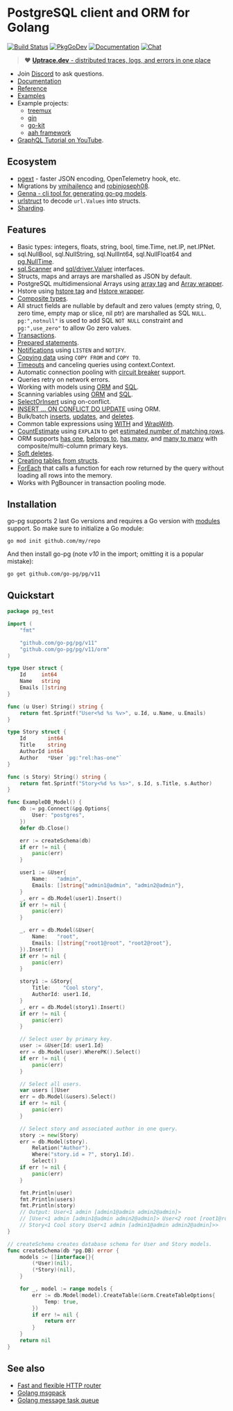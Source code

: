 # PostgreSQL client and ORM for Golang

[![Build Status](https://travis-ci.org/go-pg/pg.svg?branch=v10)](https://travis-ci.org/go-pg/pg)
[![PkgGoDev](https://pkg.go.dev/badge/github.com/go-pg/pg/v11)](https://pkg.go.dev/github.com/go-pg/pg/v11)
[![Documentation](https://img.shields.io/badge/pg-documentation-informational)](https://pg.uptrace.dev/)
[![Chat](https://discordapp.com/api/guilds/752070105847955518/widget.png)](https://discord.gg/rWtp5Aj)

> :heart: [**Uptrace.dev** - distributed traces, logs, and errors in one place](https://uptrace.dev)

- Join [Discord](https://discord.gg/rWtp5Aj) to ask questions.
- [Documentation](https://pg.uptrace.dev)
- [Reference](https://pkg.go.dev/github.com/go-pg/pg/v11)
- [Examples](https://pkg.go.dev/github.com/go-pg/pg/v11#pkg-examples)
- Example projects:
  - [treemux](https://github.com/uptrace/go-treemux-realworld-example-app)
  - [gin](https://github.com/gogjango/gjango)
  - [go-kit](https://github.com/Tsovak/rest-api-demo)
  - [aah framework](https://github.com/kieusonlam/golamapi)
- [GraphQL Tutorial on YouTube](https://www.youtube.com/playlist?list=PLzQWIQOqeUSNwXcneWYJHUREAIucJ5UZn).

## Ecosystem

- [pgext](https://github.com/go-pg/pgext) - faster JSON encoding, OpenTelemetry hook, etc.
- Migrations by [vmihailenco](https://github.com/go-pg/migrations) and
  [robinjoseph08](https://github.com/robinjoseph08/go-pg-migrations).
- [Genna - cli tool for generating go-pg models](https://github.com/dizzyfool/genna).
- [urlstruct](https://github.com/go-pg/urlstruct) to decode `url.Values` into structs.
- [Sharding](https://github.com/go-pg/sharding).

## Features

- Basic types: integers, floats, string, bool, time.Time, net.IP, net.IPNet.
- sql.NullBool, sql.NullString, sql.NullInt64, sql.NullFloat64 and
  [pg.NullTime](https://pkg.go.dev/github.com/go-pg/pg/v11#NullTime).
- [sql.Scanner](http://golang.org/pkg/database/sql/#Scanner) and
  [sql/driver.Valuer](http://golang.org/pkg/database/sql/driver/#Valuer) interfaces.
- Structs, maps and arrays are marshalled as JSON by default.
- PostgreSQL multidimensional Arrays using
  [array tag](https://pkg.go.dev/github.com/go-pg/pg/v11#example-DB-Model-PostgresArrayStructTag)
  and [Array wrapper](https://pkg.go.dev/github.com/go-pg/pg/v11#example-Array).
- Hstore using
  [hstore tag](https://pkg.go.dev/github.com/go-pg/pg/v11#example-DB-Model-HstoreStructTag) and
  [Hstore wrapper](https://pkg.go.dev/github.com/go-pg/pg/v11#example-Hstore).
- [Composite types](https://pkg.go.dev/github.com/go-pg/pg/v11#example-DB-Model-CompositeType).
- All struct fields are nullable by default and zero values (empty string, 0, zero time, empty map
  or slice, nil ptr) are marshalled as SQL `NULL`. `pg:",notnull"` is used to add SQL `NOT NULL`
  constraint and `pg:",use_zero"` to allow Go zero values.
- [Transactions](https://pkg.go.dev/github.com/go-pg/pg/v11#example-DB-Begin).
- [Prepared statements](https://pkg.go.dev/github.com/go-pg/pg/v11#example-DB-Prepare).
- [Notifications](https://pkg.go.dev/github.com/go-pg/pg/v11#example-Listener) using `LISTEN` and
  `NOTIFY`.
- [Copying data](https://pkg.go.dev/github.com/go-pg/pg/v11#example-DB-CopyFrom) using `COPY FROM`
  and `COPY TO`.
- [Timeouts](https://pkg.go.dev/github.com/go-pg/pg/v11#Options) and canceling queries using
  context.Context.
- Automatic connection pooling with
  [circuit breaker](https://en.wikipedia.org/wiki/Circuit_breaker_design_pattern) support.
- Queries retry on network errors.
- Working with models using [ORM](https://pkg.go.dev/github.com/go-pg/pg/v11#example-DB.Model) and
  [SQL](https://pkg.go.dev/github.com/go-pg/pg/v11#example-DB.Query).
- Scanning variables using
  [ORM](https://pkg.go.dev/github.com/go-pg/pg/v11#example-DB.Model-SelectSomeColumnsIntoVars) and
  [SQL](https://pkg.go.dev/github.com/go-pg/pg/v11#example-Scan).
- [SelectOrInsert](https://pkg.go.dev/github.com/go-pg/pg/v11#example-DB.Model-InsertSelectOrInsert)
  using on-conflict.
- [INSERT ... ON CONFLICT DO UPDATE](https://pkg.go.dev/github.com/go-pg/pg/v11#example-DB.Model-InsertOnConflictDoUpdate)
  using ORM.
- Bulk/batch [inserts](https://pkg.go.dev/github.com/go-pg/pg/v11#example-DB.Model-BulkInsert),
  [updates](https://pkg.go.dev/github.com/go-pg/pg/v11#example-DB.Model-BulkUpdate), and
  [deletes](https://pkg.go.dev/github.com/go-pg/pg/v11#example-DB.Model-BulkDelete).
- Common table expressions using
  [WITH](https://pkg.go.dev/github.com/go-pg/pg/v11#example-DB.Model-SelectWith) and
  [WrapWith](https://pkg.go.dev/github.com/go-pg/pg/v11#example-DB.Model-SelectWrapWith).
- [CountEstimate](https://pkg.go.dev/github.com/go-pg/pg/v11#example-DB.Model-CountEstimate) using
  `EXPLAIN` to get
  [estimated number of matching rows](https://wiki.postgresql.org/wiki/Count_estimate).
- ORM supports [has one](https://pkg.go.dev/github.com/go-pg/pg/v11#example-DB.Model-HasOne),
  [belongs to](https://pkg.go.dev/github.com/go-pg/pg/v11#example-DB.Model-BelongsTo),
  [has many](https://pkg.go.dev/github.com/go-pg/pg/v11#example-DB.Model-HasMany), and
  [many to many](https://pkg.go.dev/github.com/go-pg/pg/v11#example-DB.Model-ManyToMany) with
  composite/multi-column primary keys.
- [Soft deletes](https://pkg.go.dev/github.com/go-pg/pg/v11#example-DB.Model-SoftDelete).
- [Creating tables from structs](https://pkg.go.dev/github.com/go-pg/pg/v11#example-DB.Model-CreateTable).
- [ForEach](https://pkg.go.dev/github.com/go-pg/pg/v11#example-DB.Model-ForEach) that calls a
  function for each row returned by the query without loading all rows into the memory.
- Works with PgBouncer in transaction pooling mode.

## Installation

go-pg supports 2 last Go versions and requires a Go version with
[modules](https://github.com/golang/go/wiki/Modules) support. So make sure to initialize a Go
module:

```shell
go mod init github.com/my/repo
```

And then install go-pg (note _v10_ in the import; omitting it is a popular mistake):

```shell
go get github.com/go-pg/pg/v11
```

## Quickstart

```go
package pg_test

import (
    "fmt"

    "github.com/go-pg/pg/v11"
    "github.com/go-pg/pg/v11/orm"
)

type User struct {
    Id     int64
    Name   string
    Emails []string
}

func (u User) String() string {
    return fmt.Sprintf("User<%d %s %v>", u.Id, u.Name, u.Emails)
}

type Story struct {
    Id       int64
    Title    string
    AuthorId int64
    Author   *User `pg:"rel:has-one"`
}

func (s Story) String() string {
    return fmt.Sprintf("Story<%d %s %s>", s.Id, s.Title, s.Author)
}

func ExampleDB_Model() {
    db := pg.Connect(&pg.Options{
        User: "postgres",
    })
    defer db.Close()

    err := createSchema(db)
    if err != nil {
        panic(err)
    }

    user1 := &User{
        Name:   "admin",
        Emails: []string{"admin1@admin", "admin2@admin"},
    }
    _, err = db.Model(user1).Insert()
    if err != nil {
        panic(err)
    }

    _, err = db.Model(&User{
        Name:   "root",
        Emails: []string{"root1@root", "root2@root"},
    }).Insert()
    if err != nil {
        panic(err)
    }

    story1 := &Story{
        Title:    "Cool story",
        AuthorId: user1.Id,
    }
    _, err = db.Model(story1).Insert()
    if err != nil {
        panic(err)
    }

    // Select user by primary key.
    user := &User{Id: user1.Id}
    err = db.Model(user).WherePK().Select()
    if err != nil {
        panic(err)
    }

    // Select all users.
    var users []User
    err = db.Model(&users).Select()
    if err != nil {
        panic(err)
    }

    // Select story and associated author in one query.
    story := new(Story)
    err = db.Model(story).
        Relation("Author").
        Where("story.id = ?", story1.Id).
        Select()
    if err != nil {
        panic(err)
    }

    fmt.Println(user)
    fmt.Println(users)
    fmt.Println(story)
    // Output: User<1 admin [admin1@admin admin2@admin]>
    // [User<1 admin [admin1@admin admin2@admin]> User<2 root [root1@root root2@root]>]
    // Story<1 Cool story User<1 admin [admin1@admin admin2@admin]>>
}

// createSchema creates database schema for User and Story models.
func createSchema(db *pg.DB) error {
    models := []interface{}{
        (*User)(nil),
        (*Story)(nil),
    }

    for _, model := range models {
        err := db.Model(model).CreateTable(&orm.CreateTableOptions{
            Temp: true,
        })
        if err != nil {
            return err
        }
    }
    return nil
}
```

## See also

- [Fast and flexible HTTP router](https://github.com/vmihailenco/treemux)
- [Golang msgpack](https://github.com/vmihailenco/msgpack)
- [Golang message task queue](https://github.com/vmihailenco/taskq)
